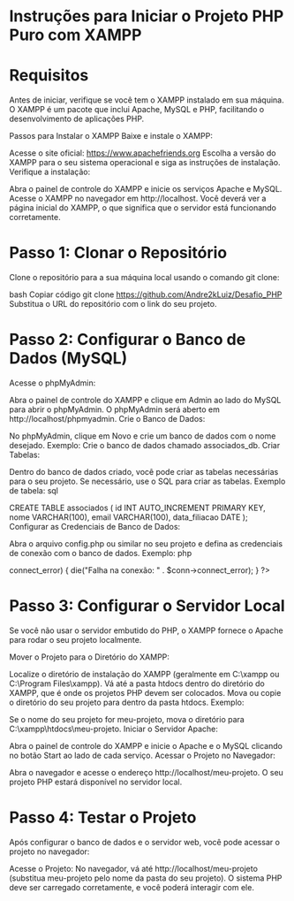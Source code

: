 # Instruções para Iniciar o Projeto PHP Puro com XAMPP

# Requisitos

Antes de iniciar, verifique se você tem o XAMPP instalado em sua máquina. O XAMPP é um pacote que inclui Apache, MySQL e PHP, facilitando o desenvolvimento de aplicações PHP.

Passos para Instalar o XAMPP
Baixe e instale o XAMPP:

Acesse o site oficial: https://www.apachefriends.org
Escolha a versão do XAMPP para o seu sistema operacional e siga as instruções de instalação.
Verifique a instalação:

Abra o painel de controle do XAMPP e inicie os serviços Apache e MySQL.
Acesse o XAMPP no navegador em http://localhost. Você deverá ver a página inicial do XAMPP, o que significa que o servidor está funcionando corretamente.

# Passo 1: Clonar o Repositório

Clone o repositório para a sua máquina local usando o comando git clone:

bash
Copiar código
git clone https://github.com/Andre2kLuiz/Desafio_PHP
Substitua o URL do repositório com o link do seu projeto.

# Passo 2: Configurar o Banco de Dados (MySQL)

Acesse o phpMyAdmin:

Abra o painel de controle do XAMPP e clique em Admin ao lado do MySQL para abrir o phpMyAdmin.
O phpMyAdmin será aberto em http://localhost/phpmyadmin.
Crie o Banco de Dados:

No phpMyAdmin, clique em Novo e crie um banco de dados com o nome desejado.
Exemplo: Crie o banco de dados chamado associados_db.
Criar Tabelas:

Dentro do banco de dados criado, você pode criar as tabelas necessárias para o seu projeto. Se necessário, use o SQL para criar as tabelas.
Exemplo de tabela:
sql

CREATE TABLE associados (
id INT AUTO_INCREMENT PRIMARY KEY,
nome VARCHAR(100),
email VARCHAR(100),
data_filiacao DATE
);
Configurar as Credenciais de Banco de Dados:

Abra o arquivo config.php ou similar no seu projeto e defina as credenciais de conexão com o banco de dados. Exemplo:
php

<?php
define('DB_SERVER', 'localhost');
define('DB_USERNAME', 'root');
define('DB_PASSWORD', '');  // Senha padrão no XAMPP é vazia
define('DB_DATABASE', 'associados_db');

// Conexão com o banco de dados
$conn = new mysqli(DB_SERVER, DB_USERNAME, DB_PASSWORD, DB_DATABASE);

if ($conn->connect_error) {
    die("Falha na conexão: " . $conn->connect_error);
}
?>

# Passo 3: Configurar o Servidor Local

Se você não usar o servidor embutido do PHP, o XAMPP fornece o Apache para rodar o seu projeto localmente.

Mover o Projeto para o Diretório do XAMPP:

Localize o diretório de instalação do XAMPP (geralmente em C:\xampp ou C:\Program Files\xampp).
Vá até a pasta htdocs dentro do diretório do XAMPP, que é onde os projetos PHP devem ser colocados.
Mova ou copie o diretório do seu projeto para dentro da pasta htdocs.
Exemplo:

Se o nome do seu projeto for meu-projeto, mova o diretório para C:\xampp\htdocs\meu-projeto.
Iniciar o Servidor Apache:

Abra o painel de controle do XAMPP e inicie o Apache e o MySQL clicando no botão Start ao lado de cada serviço.
Acessar o Projeto no Navegador:

Abra o navegador e acesse o endereço http://localhost/meu-projeto. O seu projeto PHP estará disponível no servidor local.

# Passo 4: Testar o Projeto

Após configurar o banco de dados e o servidor web, você pode acessar o projeto no navegador:

Acesse o Projeto: No navegador, vá até http://localhost/meu-projeto (substitua meu-projeto pelo nome da pasta do seu projeto).
O sistema PHP deve ser carregado corretamente, e você poderá interagir com ele.
